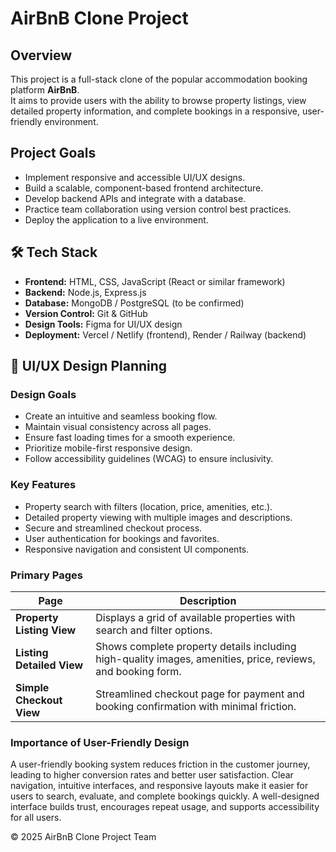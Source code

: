 # AirBnB Clone Project

## Overview
This project is a full-stack clone of the popular accommodation booking platform **AirBnB**.  
It aims to provide users with the ability to browse property listings, view detailed property information, and complete bookings in a responsive, user-friendly environment.

## Project Goals
- Implement responsive and accessible UI/UX designs.
- Build a scalable, component-based frontend architecture.
- Develop backend APIs and integrate with a database.
- Practice team collaboration using version control best practices.
- Deploy the application to a live environment.

## 🛠 Tech Stack
- **Frontend:** HTML, CSS, JavaScript (React or similar framework)
- **Backend:** Node.js, Express.js
- **Database:** MongoDB / PostgreSQL (to be confirmed)
- **Version Control:** Git & GitHub
- **Design Tools:** Figma for UI/UX design
- **Deployment:** Vercel / Netlify (frontend), Render / Railway (backend)

## 🎨 UI/UX Design Planning

### **Design Goals**
- Create an intuitive and seamless booking flow.
- Maintain visual consistency across all pages.
- Ensure fast loading times for a smooth experience.
- Prioritize mobile-first responsive design.
- Follow accessibility guidelines (WCAG) to ensure inclusivity.

### **Key Features**
- Property search with filters (location, price, amenities, etc.).
- Detailed property viewing with multiple images and descriptions.
- Secure and streamlined checkout process.
- User authentication for bookings and favorites.
- Responsive navigation and consistent UI components.

### **Primary Pages**
| Page | Description |
|------|-------------|
| **Property Listing View** | Displays a grid of available properties with search and filter options. |
| **Listing Detailed View** | Shows complete property details including high-quality images, amenities, price, reviews, and booking form. |
| **Simple Checkout View** | Streamlined checkout page for payment and booking confirmation with minimal friction. |

### **Importance of User-Friendly Design**
A user-friendly booking system reduces friction in the customer journey, leading to higher conversion rates and better user satisfaction. Clear navigation, intuitive interfaces, and responsive layouts make it easier for users to search, evaluate, and complete bookings quickly. A well-designed interface builds trust, encourages repeat usage, and supports accessibility for all users.


© 2025 AirBnB Clone Project Team
